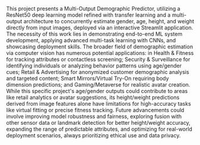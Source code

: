 This project presents a Multi-Output Demographic Predictor, utilizing a ResNet50 deep learning model refined with transfer learning and a multi-output architecture to concurrently estimate gender, age, height, and weight directly from input images, deployed via an interactive Streamlit application. The necessity of this work lies in demonstrating end-to-end ML system development, applying advanced multi-task learning with CNNs, and showcasing deployment skills. The broader field of demographic estimation via computer vision has numerous potential applications: in Health & Fitness for tracking attributes or contactless screening; Security & Surveillance for identifying individuals or analyzing behavior patterns using age/gender cues; Retail & Advertising for anonymized customer demographic analysis and targeted content; Smart Mirrors/Virtual Try-On requiring body dimension predictions; and Gaming/Metaverse for realistic avatar creation. While this specific project's age/gender outputs could contribute to areas like retail analytics or avatar suggestions, its height/weight predictions derived from image features alone have limitations for high-accuracy tasks like virtual fitting or precise fitness tracking. Future advancements could involve improving model robustness and fairness, exploring fusion with other sensor data or landmark detection for better height/weight accuracy, expanding the range of predictable attributes, and optimizing for real-world deployment scenarios, always prioritizing ethical use and data privacy.
